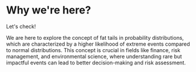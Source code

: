 # Why we're here?
Let's check!

We are here to explore the concept of fat tails in probability distributions, which are characterized by a higher likelihood of extreme events compared to normal distributions. This concept is crucial in fields like finance, risk management, and environmental science, where understanding rare but impactful events can lead to better decision-making and risk assessment.